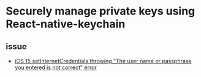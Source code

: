 # Securely manage private keys using React-native-keychain

## issue

- [iOS 15 setInternetCredentials throwing "The user name or passphrase you entered is not correct" error](https://github.com/oblador/react-native-keychain/issues/509)
